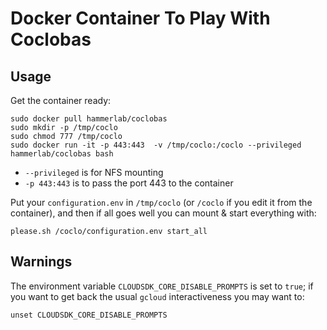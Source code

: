 Docker Container To Play With Coclobas
======================================


Usage
-----

Get the container ready:

    sudo docker pull hammerlab/coclobas
    sudo mkdir -p /tmp/coclo
    sudo chmod 777 /tmp/coclo
    sudo docker run -it -p 443:443  -v /tmp/coclo:/coclo --privileged hammerlab/coclobas bash

- `--privileged` is for NFS mounting
- `-p 443:443` is to pass the port 443 to the container

Put your `configuration.env` in `/tmp/coclo` (or `/coclo` if you edit it from
the container), and then if all goes well you can mount & start everything with:

    please.sh /coclo/configuration.env start_all



Warnings
--------

The environment variable `CLOUDSDK_CORE_DISABLE_PROMPTS` is set to `true`; if
you want to get back the usual `gcloud` interactiveness you may want to:

    unset CLOUDSDK_CORE_DISABLE_PROMPTS
